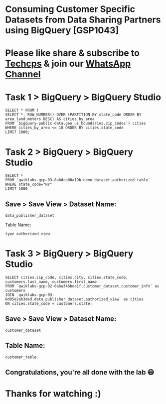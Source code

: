 
# Consuming Customer Specific Datasets from Data Sharing Partners using BigQuery [GSP1043]

# Please like share & subscribe to [Techcps](https://www.youtube.com/@techcps) & join our [WhatsApp Channel](https://whatsapp.com/channel/0029Va9nne147XeIFkXYv71A)

# Task 1 > BigQuery > BigQuery Studio
```
SELECT * FROM (
SELECT *, ROW_NUMBER() OVER (PARTITION BY state_code ORDER BY area_land_meters DESC) AS cities_by_area
FROM `bigquery-public-data.geo_us_boundaries.zip_codes`) cities
WHERE cities_by_area <= 10 ORDER BY cities.state_code
LIMIT 1000;
```

# Task 2 > BigQuery > BigQuery Studio
```
SELECT *
FROM `qwiklabs-gcp-03-8a8dca00a19b.demo_dataset.authorized_table`
WHERE state_code="NY"
LIMIT 1000
```

## Save > Save View > Dataset Name:
```
data_publisher_dataset
```
Table Name:
```
type authorized_view
```

# Task 3 > BigQuery > BigQuery Studio
```
SELECT cities.zip_code, cities.city, cities.state_code, customers.last_name, customers.first_name
FROM `qwiklabs-gcp-02-0a6a346bea1f.customer_dataset.customer_info` as customers
JOIN `qwiklabs-gcp-03-8d05e2ab3ded.data_publisher_dataset.authorized_view` as cities
ON cities.state_code = customers.state;
```
## Save > Save View > Dataset Name:
```
customer_dataset
```
## Table Name:
```
customer_table
```
## Congratulations, you're all done with the lab 😄

# Thanks for watching :)
